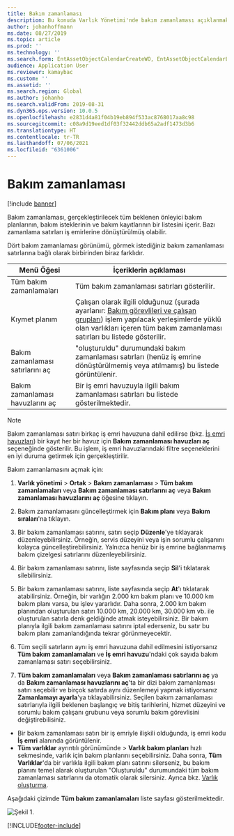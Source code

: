 ```yaml
---
title: Bakım zamanlaması
description: Bu konuda Varlık Yönetimi'nde bakım zamanlaması açıklanmaktadır.
author: johanhoffmann
ms.date: 08/27/2019
ms.topic: article
ms.prod: ''
ms.technology: ''
ms.search.form: EntAssetObjectCalendarCreateWO, EntAssetObjectCalendarListPagePoolsOpen, EntAssetObjectCalendarListPage, EntAssetObjectCalendarListPagePreviewPart, EntAssetObjectCalendarEdit, EntAssetObjectCalendarAdjust, EntAssetObjectCalendarDiscard, EntAssetObjectCalendarInfoPart
audience: Application User
ms.reviewer: kamaybac
ms.custom: ''
ms.assetid: ''
ms.search.region: Global
ms.author: johanho
ms.search.validFrom: 2019-08-31
ms.dyn365.ops.version: 10.0.5
ms.openlocfilehash: e2831d4a81f04b19eb894f533ac8768017aa8c98
ms.sourcegitcommit: c08a9d19eed1df03f32442ddb65a2adf1473d3b6
ms.translationtype: HT
ms.contentlocale: tr-TR
ms.lasthandoff: 07/06/2021
ms.locfileid: "6361006"
---
```

# <a name="maintenance-schedule"></a>Bakım zamanlaması

[!include [banner](../../includes/banner.md)]

 

Bakım zamanlaması, gerçekleştirilecek tüm beklenen önleyici bakım planlarının, bakım isteklerinin ve bakım kayıtlarının bir listesini içerir. Bazı zamanlama satırları iş emirlerine dönüştürülmüş olabilir.

Dört bakım zamanlaması görünümü, görmek istediğiniz bakım zamanlaması satırlarına bağlı olarak birbirinden biraz farklıdır.

| Menü Öğesi                  | İçeriklerin açıklaması                                                                                                                                             |
|----------------------------|----------------------------------------------------------------------------------------------------------------------------------------------------------------------------------------------|
| Tüm bakım zamanlamaları       | Tüm bakım zamanlaması satırları gösterilir.     |
| Kıymet planım        | Çalışan olarak ilgili olduğunuz (şurada ayarlanır: [Bakım görevlileri ve çalışan grupları](../setup-for-objects/workers-and-worker-groups.md)) işlem yapılacak yerleşimlerde yüklü olan varlıkları içeren tüm bakım zamanlaması satırları bu listede gösterilir. |
| Bakım zamanlaması satırlarını aç | "oluşturuldu" durumundaki bakım zamanlaması satırları (henüz iş emrine dönüştürülmemiş veya atılmamış) bu listede görüntülenir.                                            |
| Bakım zamanlaması havuzlarını aç | Bir iş emri havuzuyla ilgili bakım zamanlaması satırları bu listede gösterilmektedir.                                                                                                                  |

>[!NOTE]
>Bakım zamanlaması satırı birkaç iş emri havuzuna dahil edilirse (bkz. [İş emri havuzları](../work-orders/work-order-pools.md)) bir kayıt her bir havuz için **Bakım zamanlaması havuzları aç** seçeneğinde gösterilir. Bu işlem, iş emri havuzlarındaki filtre seçeneklerini en iyi duruma getirmek için gerçekleştirilir.

Bakım zamanlamasını açmak için:

1. **Varlık yönetimi** > **Ortak** > **Bakım zamanlaması** > **Tüm bakım zamanlamaları** veya **Bakım zamanlaması satırlarını aç** veya **Bakım zamanlaması havuzlarını aç** öğesine tıklayın.

2. Bakım zamanlamasını güncelleştirmek için **Bakım planı** veya **Bakım sıraları**'na tıklayın. 

3. Bir bakım zamanlaması satırını, satırı seçip **Düzenle**'ye tıklayarak düzenleyebilirsiniz. Örneğin, servis düzeyini veya işin sorumlu çalışanını kolayca güncelleştirebilirsiniz. Yalnızca henüz bir iş emrine bağlanmamış bakım çizelgesi satırlarını düzenleyebilirsiniz.

4. Bir bakım zamanlaması satırını, liste sayfasında seçip **Sil**'i tıklatarak silebilirsiniz.

5. Bir bakım zamanlaması satırını, liste sayfasında seçip **At**'ı tıklatarak atabilirsiniz. Örneğin, bir varlığın 2.000 km bakım planı ve 10.000 km bakım planı varsa, bu işlev yararlıdır. Daha sonra, 2.000 km bakım planından oluşturulan satırı 10.000 km, 20.000 km, 30.000 km vb. ile oluşturulan satırla denk geldiğinde atmak isteyebilirsiniz. Bir bakım planıyla ilgili bakım zamanlaması satırını iptal ederseniz, bu satır bu bakım planı zamanlandığında tekrar görünmeyecektir.

6. Tüm seçili satırların aynı iş emri havuzuna dahil edilmesini istiyorsanız **Tüm bakım zamanlamaları** ve **İş emri havuzu**'ndaki çok sayıda bakım zamanlaması satırı seçebilirsiniz.

7. **Tüm bakım zamanlamaları** veya **Bakım zamanlaması satırlarını aç** ya da **Bakım zamanlaması havuzlarını aç**'ta bir dizi bakım zamanlaması satırı seçebilir ve birçok satırda aynı düzenlemeyi yapmak istiyorsanız **Zamanlamayı ayarla**'ya tıklayabilirsiniz. Seçilen bakım zamanlaması satırlarıyla ilgili beklenen başlangıç ve bitiş tarihlerini, hizmet düzeyini ve sorumlu bakım çalışanı grubunu veya sorumlu bakım görevlisini değiştirebilisiniz.

- Bir bakım zamanlaması satırı bir iş emriyle ilişkili olduğunda, iş emri kodu **İş emri** alanında görüntülenir.  
- **Tüm varlıklar** ayrıntılı görünümünde > **Varlık bakım planları** hızlı sekmesinde, varlık için bakım planlarını seçebilirsiniz. Daha sonra, **Tüm Varlıklar**'da bir varlıkla ilgili bakım planı satırını silerseniz, bu bakım planını temel alarak oluşturulan "Oluşturuldu" durumundaki tüm bakım zamanlaması satırlarını da otomatik olarak silersiniz. Ayrıca bkz. [Varlık oluşturma](../objects/create-an-object.md).

Aşağıdaki çizimde **Tüm bakım zamanlamaları** liste sayfası gösterilmektedir.

![Şekil 1.](media/16-preventive-maintenance.png)



[!INCLUDE[footer-include](../../../includes/footer-banner.md)]